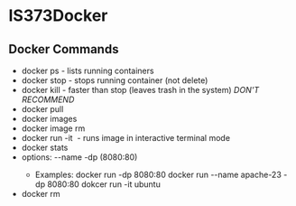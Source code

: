 # IS373Docker

## Docker Commands

- docker ps - lists running containers
- docker stop - stops running container (not delete)
- docker kill - faster than stop (leaves trash in the system) _DON'T RECOMMEND_
- docker pull
- docker images
- docker image rm <image id>
- docker run -it <image name> - runs image in interactive terminal mode
- docker stats
- options:
  --name
  -dp <external port: internal port> (8080:80)
  - Examples:
    docker run -dp 8080:80
    docker run --name apache-23 -dp 8080:80
    dokcer run -it ubuntu
- docker rm <containername>
